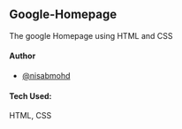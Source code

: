 ## Google-Homepage
The google Homepage using HTML and CSS

#### Author
- [@nisabmohd](https://github.com/nisabmohd)
 
#### Tech Used:
HTML, CSS

